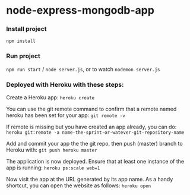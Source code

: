 #  node-express-mongodb-app

### Install project
```npm install```

### Run project
`npm run start` / `node server.js`, or to watch `nodemon server.js`


### Deployed with Heroku with these steps:

Create a Heroku app:
```heroku create```

You can use the git remote command to confirm that a remote named heroku has been set for your app:
```git remote -v```

If remote is missing but you have created an app already, you can do:
```heroku git:remote -a name-the-sprint-or-watever-git-repository-name```

Add and commit your app the the git repo, then push (master) branch to Heroku with:
```git push heroku master```

The application is now deployed. Ensure that at least one instance of the app is running:
```heroku ps:scale web=1```

Now visit the app at the URL generated by its app name. 
As a handy shortcut, you can open the website as follows:
```heroku open```

